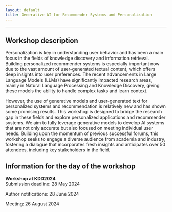 ```yaml
---
layout: default
title: Generative AI for Recommender Systems and Personalization
---
```

---

## Workshop description

Personalization is key in understanding user behavior and has been a main focus in the fields of knowledge discovery and information retrieval. Building personalized recommender systems is especially important now due to the vast amount of user-generated textual content, which offers deep insights into user preferences. The recent advancements in Large Language Models (LLMs) have significantly impacted research areas, mainly in Natural Language Processing and Knowledge Discovery, giving these models the ability to handle complex tasks and learn context.

However, the use of generative models and user-generated text for personalized systems and recommendation is relatively new and has shown some promising results. This workshop is designed to bridge the research gap in these fields and explore personalized applications and recommender systems. We aim to fully leverage generative models to develop AI systems that are not only accurate but also focused on meeting individual user needs. Building upon the momentum of previous successful forums, this workshop seeks to engage a diverse audience from academia and industry, fostering a dialogue that incorporates fresh insights and anticipates over 50 attendees, including key stakeholders in the field. 

## Information for the day of the workshop

**Workshop at KDD2024**    
Submission deadline: 28 May 2024

Author notifications: 28 June 2024

Meeting: 26 August 2024
